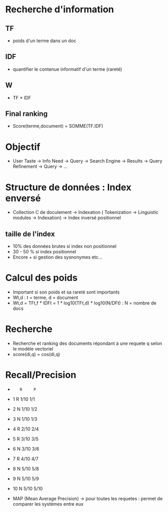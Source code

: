 # Recherche d'information 
## TF
- poids d'un terme dans un doc
## IDF 
- quantifier le contenue informatif d'un terme (rareté)
## W 
- TF * IDF
## Final ranking
- Score(terme,document) = SOMME(TF.IDF)

# Objectif 
- User Taste -> Info Need -> Query -> Search Engine -> Results -> Query Refinement -> Query -> ...

# Structure de données : Index enversé
- Collection C de doculement -> Indexation ( Tokenization -> Linguistic modules -> Indexation) -> Index inversé positionnel

## taille de l'index 
- 10% des données brutes si index non positionnel
- 30 - 50 % si index positionnel
- Encore + si gestion des sysnonymes etc...

# Calcul des poids
- Important si son poids et sa rareté sont importants
- Wt,d : t = terme, d = document
- Wt,d = TFt,f * IDFt = 1 * log10(TFt,d) * log10(N/DFt) : N = nombre de docs

# Recherche
- Recherche et ranking des documents répondant à une requete q selon le modèle vectoriel
- score(di,q) = cos(di,q) 

# Recall/Precision
-        R     P
- 1 R   1/10  1/1
- 2 N   1/10  1/2
- 3 N   1/10  1/3
- 4 R   2/10  2/4
- 5 R   3/10  3/5
- 6 N   3/10  3/6
- 7 R   4/10  4/7
- 8 N   5/10  5/8
- 9 N   5/10  5/9
- 10 N   5/10  5/10

- MAP (Mean Average Precision) -> pour toutes les requetes : permet de comparer les systèmes entre eux


